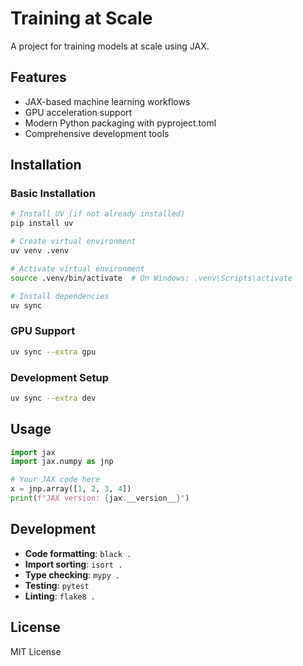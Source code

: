 # Training at Scale

A project for training models at scale using JAX.

## Features

- JAX-based machine learning workflows
- GPU acceleration support
- Modern Python packaging with pyproject.toml
- Comprehensive development tools

## Installation

### Basic Installation

```bash
# Install UV (if not already installed)
pip install uv

# Create virtual environment
uv venv .venv

# Activate virtual environment
source .venv/bin/activate  # On Windows: .venv\Scripts\activate

# Install dependencies
uv sync
```

### GPU Support

```bash
uv sync --extra gpu
```

### Development Setup

```bash
uv sync --extra dev
```

## Usage

```python
import jax
import jax.numpy as jnp

# Your JAX code here
x = jnp.array([1, 2, 3, 4])
print(f"JAX version: {jax.__version__}")
```

## Development

- **Code formatting**: `black .`
- **Import sorting**: `isort .`
- **Type checking**: `mypy .`
- **Testing**: `pytest`
- **Linting**: `flake8 .`

## License

MIT License
